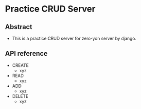 Practice CRUD Server
=============
Abstract
--------
- This is a practice CRUD server for zero-yon server by django.

API reference
-------------
- CREATE
    - xyz
- READ
    - xyz
- ADD
    - xyz
- DELETE
    - xyz
